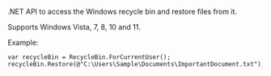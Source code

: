 ﻿.NET API to access the Windows recycle bin and restore files from it.  

Supports Windows Vista, 7, 8, 10 and 11.  

Example:
```
var recycleBin = RecycleBin.ForCurrentUser();
recycleBin.Restore(@"C:\Users\Sample\Documents\ImportantDocument.txt");
```
